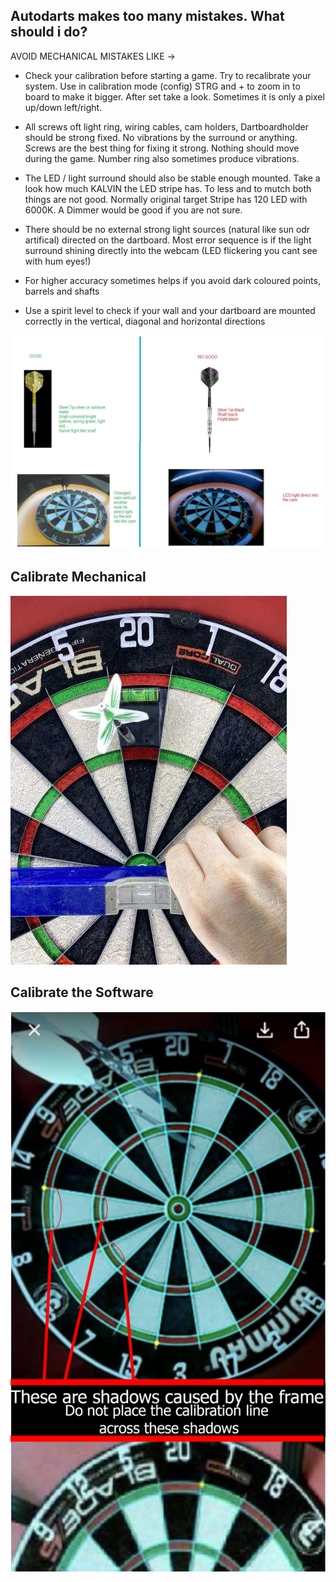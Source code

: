 ## Autodarts makes too many mistakes. What should i do?

AVOID MECHANICAL MISTAKES LIKE ->

+ Check your calibration before starting a game. Try to recalibrate your system. Use in calibration mode (config) STRG
and + to zoom in to board to make it bigger. After set take a look. Sometimes it is only a pixel up/down left/right.

+ All screws oft light ring, wiring cables, cam holders, Dartboardholder should be strong fixed. No vibrations by the
surround or anything. Screws are the best thing for fixing it strong. Nothing should move during the game. Number
ring also sometimes produce vibrations.

+ The LED / light surround should also be stable enough mounted. Take a look how much KALVIN the LED stripe has.
To less and to mutch both things are not good. Normally original target Stripe has 120 LED with 6000K. A Dimmer
would be good if you are not sure.

+ There should be no external strong light sources (natural like sun odr artifical) directed on the dartboard. Most error
sequence is if the light surround shining directly into the webcam (LED flickering you cant see with hum eyes!)

+ For higher accuracy sometimes helps if you avoid dark coloured points, barrels and shafts

+ Use a spirit level to check if your wall and your dartboard are mounted correctly in the vertical, diagonal and horizontal directions

![](https://github.com/SteveMutter/autodarts-Community-Docs/blob/main/source/image1.png)

## Calibrate Mechanical

![](https://github.com/SteveMutter/autodarts-Community-Docs/blob/main/source/image2.png)

## Calibrate the Software

![](https://github.com/SteveMutter/autodarts-Community-Docs/blob/main/source/image3.png)